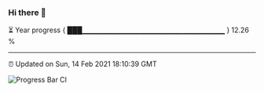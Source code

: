 ### Hi there 👋

⏳ Year progress { ███▁▁▁▁▁▁▁▁▁▁▁▁▁▁▁▁▁▁▁▁▁▁▁▁▁▁▁ } 12.26 %

---

⏰ Updated on Sun, 14 Feb 2021 18:10:39 GMT

![Progress Bar CI](https://github.com/liununu/liununu/workflows/Progress%20Bar%20CI/badge.svg)
